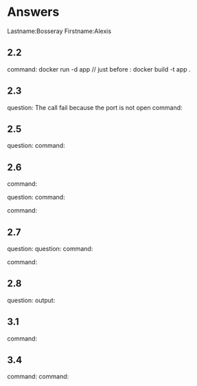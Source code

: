 # Answers

Lastname:Bosseray
Firstname:Alexis

## 2.2
command: docker run -d app // just before : docker build -t app .


## 2.3
question: The call fail because the port is not  open 
command:

## 2.5
question:
command:

## 2.6
command:

question:
command:

command:

## 2.7
question:
question:
command:

command:

## 2.8
question:
output:

## 3.1
command:

## 3.4
command:
command:
